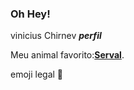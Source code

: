 ### Oh Hey!
vinicius   Chirnev 
***perfil***

Meu animal favorito:**[Serval](https://upload.wikimedia.org/wikipedia/commons/thumb/7/70/Leptailurus_serval_-Serengeti_National_Park%2C_Tanzania-8.jpg/640px-Leptailurus_serval_-Serengeti_National_Park%2C_Tanzania-8.jpg)**.

emoji legal 🐡
